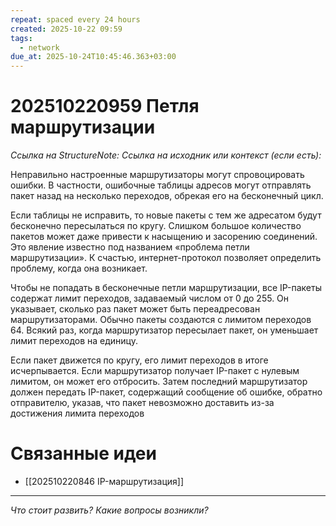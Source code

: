 ```yaml
---
repeat: spaced every 24 hours
created: 2025-10-22 09:59
tags:
  - network
due_at: 2025-10-24T10:45:46.363+03:00
---
```

# 202510220959 Петля маршрутизации

*Ссылка на StructureNote:*
*Ссылка на исходник или контекст (если есть):*

Неправильно настроенные маршрутизаторы могут спровоцировать ошибки. В частности, ошибочные таблицы адресов могут отправлять пакет назад на несколько переходов, обрекая его на бесконечный цикл.

Если таблицы не исправить, то новые пакеты с тем же адресатом будут бесконечно пересылаться по кругу. Слишком большое количество пакетов может даже привести к насыщению и засорению соединений. Это явление известно под названием «проблема петли маршрутизации». К счастью, интернет-протокол позволяет определить проблему, когда она возникает.

Чтобы не попадать в бесконечные петли маршрутизации, все IP-пакеты содержат лимит переходов‚ задаваемый числом от 0 до 255. Он указывает, сколько раз пакет может быть переадресован маршрутизаторами. Обычно пакеты создаются с лимитом переходов 64. Всякий раз, когда маршрутизатор пересылает пакет, он уменьшает лимит переходов на единицу.

Если пакет движется по кругу, его лимит переходов в итоге исчерпывается. Если маршрутизатор получает IP-пакет с нулевым лимитом, он может его отбросить. Затем последний маршрутизатор должен передать IP-пакет, содержащий сообщение об ошибке, обратно отправителю, указав, что пакет невозможно доставить из-за достижения лимита переходов

# Связанные идеи

- [[202510220846 IP-маршрутизация]]

---

*Что стоит развить? Какие вопросы возникли?*
